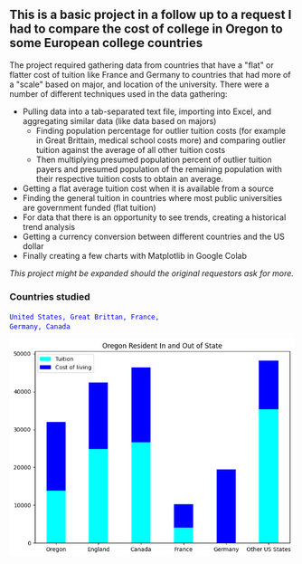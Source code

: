 ## This is a basic project in a follow up to a request I had to compare the cost of college in Oregon to some European college countries
The project required gathering data from countries that have a "flat" or flatter cost of tuition like France and Germany to countries that had more of a "scale" based on major,
and location of the university.
There were a number of different techniques used in the data gathering:
- Pulling data into a tab-separated text file, importing into Excel, and aggregating similar data (like data based on majors)
  - Finding population percentage for outlier tuition costs (for example in Great Brittain, medical school costs more) and comparing outlier tuition against the average of all other tuition costs
  - Then multiplying presumed population percent of outlier tuition payers and presumed population of the remaining population with their respective tuition costs to obtain an average.
- Getting a flat average tuition cost when it is available from a source
- Finding the general tuition in countries where most public universities are government funded (flat tuition)
- For data that there is an opportunity to see trends, creating a historical trend analysis
- Getting a currency conversion between different countries and the US dollar
- Finally creating a few charts with Matplotlib in Google Colab

*This project might be expanded should the original requestors ask for more.*

### Countries studied
<code style="color : blue">United States, Great Brittan, France, Germany, Canada</code>


![You can see the final graph here:](https://github.com/AxisMeetsWorld/Oregon_National_Europe_college/blob/main/Final%20Graph.png)
